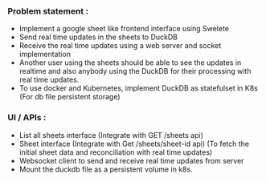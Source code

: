 ### Problem statement : 

- Implement a google sheet like frontend interface using Swelete
- Send real time updates in the sheets to DuckDB 
- Receive the real time updates using a web server and socket implementation
- Another user using the sheets should be able to see the updates in realtime and also anybody using the DuckDB for their processing with real time updates.
- To use docker and Kubernetes, implement DuckDB as statefulset in K8s (For db file persistent storage)

### UI / APIs :
- List all sheets interface (Integrate with GET /sheets api)
- Sheet interface (Integrate with Get /sheets/sheet-id api) (To fetch the initial sheet data and reconciliation with real time updates)
- Websocket client to send and receive real time updates from server
- Mount the duckdb file as a persistent volume in k8s.

